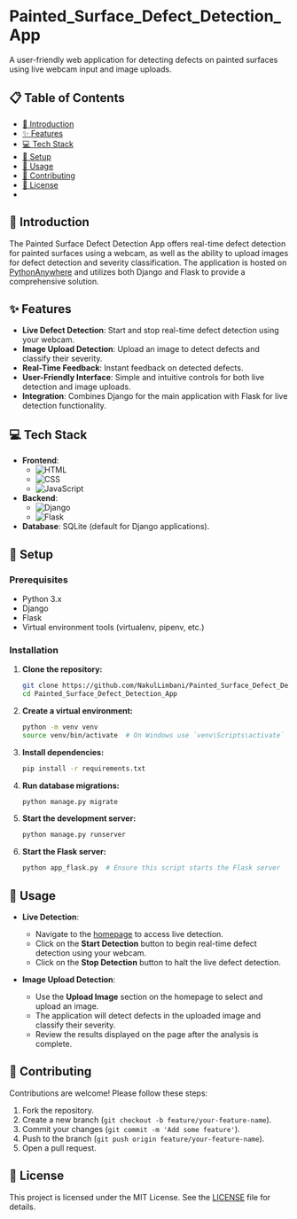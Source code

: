 # Painted_Surface_Defect_Detection_App

A user-friendly web application for detecting defects on painted surfaces using live webcam input and image uploads.

## 📋 Table of Contents

- [📖 Introduction](#-introduction)
- [✨ Features](#-features)
- [💻 Tech Stack](#-tech-stack)
- [🚀 Setup](#-setup)
- [🔧 Usage](#-usage)
- [🤝 Contributing](#-contributing)
- [📜 License](#-license)
- 
## 📖 Introduction

The Painted Surface Defect Detection App offers real-time defect detection for painted surfaces using a webcam, as well as the ability to upload images for defect detection and severity classification. The application is hosted on [PythonAnywhere](https://surfacedefectdetection.pythonanywhere.com/) and utilizes both Django and Flask to provide a comprehensive solution.

## ✨ Features

- **Live Defect Detection**: Start and stop real-time defect detection using your webcam.
- **Image Upload Detection**: Upload an image to detect defects and classify their severity.
- **Real-Time Feedback**: Instant feedback on detected defects.
- **User-Friendly Interface**: Simple and intuitive controls for both live detection and image uploads.
- **Integration**: Combines Django for the main application with Flask for live detection functionality.

## 💻 Tech Stack

- **Frontend**: 
  - ![HTML](https://img.shields.io/badge/HTML-239120?style=for-the-badge&logo=html5&logoColor=white)
  - ![CSS](https://img.shields.io/badge/CSS-239120?style=for-the-badge&logo=css3&logoColor=white)
  - ![JavaScript](https://img.shields.io/badge/JavaScript-F7DF1E?style=for-the-badge&logo=javascript&logoColor=black)
- **Backend**: 
  - ![Django](https://img.shields.io/badge/Django-092E20?style=for-the-badge&logo=django&logoColor=white)
  - ![Flask](https://img.shields.io/badge/Flask-000000?style=for-the-badge&logo=flask&logoColor=white)
- **Database**: SQLite (default for Django applications).

## 🚀 Setup

### Prerequisites

- Python 3.x
- Django
- Flask
- Virtual environment tools (virtualenv, pipenv, etc.)

### Installation

1. **Clone the repository:**
    ```sh
    git clone https://github.com/NakulLimbani/Painted_Surface_Defect_Detection_App.git
    cd Painted_Surface_Defect_Detection_App
    ```

2. **Create a virtual environment:**
    ```sh
    python -m venv venv
    source venv/bin/activate  # On Windows use `venv\Scripts\activate`
    ```

3. **Install dependencies:**
    ```sh
    pip install -r requirements.txt
    ```

4. **Run database migrations:**
    ```sh
    python manage.py migrate
    ```

5. **Start the development server:**
    ```sh
    python manage.py runserver
    ```

6. **Start the Flask server:**
    ```sh
    python app_flask.py  # Ensure this script starts the Flask server
    ```

## 🔧 Usage

- **Live Detection**:
  - Navigate to the [homepage](https://surfacedefectdetection.pythonanywhere.com/) to access live detection.
  - Click on the **Start Detection** button to begin real-time defect detection using your webcam.
  - Click on the **Stop Detection** button to halt the live defect detection.

- **Image Upload Detection**:
  - Use the **Upload Image** section on the homepage to select and upload an image.
  - The application will detect defects in the uploaded image and classify their severity.
  - Review the results displayed on the page after the analysis is complete.

## 🤝 Contributing

Contributions are welcome! Please follow these steps:

1. Fork the repository.
2. Create a new branch (`git checkout -b feature/your-feature-name`).
3. Commit your changes (`git commit -m 'Add some feature'`).
4. Push to the branch (`git push origin feature/your-feature-name`).
5. Open a pull request.

## 📜 License

This project is licensed under the MIT License. See the [LICENSE](LICENSE) file for details.
